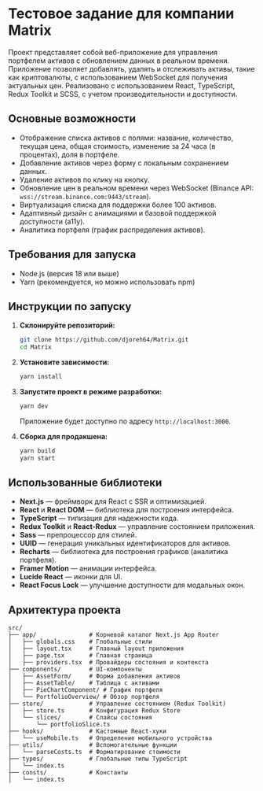 # Тестовое задание для компании Matrix

Проект представляет собой веб-приложение для управления портфелем активов с обновлением данных в реальном времени. Приложение позволяет добавлять, удалять и отслеживать активы, такие как криптовалюты, с использованием WebSocket для получения актуальных цен. Реализовано с использованием React, TypeScript, Redux Toolkit и SCSS, с учетом производительности и доступности.

## Основные возможности

- Отображение списка активов с полями: название, количество, текущая цена, общая стоимость, изменение за 24 часа (в процентах), доля в портфеле.
- Добавление активов через форму с локальным сохранением данных.
- Удаление активов по клику на кнопку.
- Обновление цен в реальном времени через WebSocket (Binance API: `wss://stream.binance.com:9443/stream`).
- Виртуализация списка для поддержки более 100 активов.
- Адаптивный дизайн с анимациями и базовой поддержкой доступности (a11y).
- Аналитика портфеля (график распределения активов).

## Требования для запуска

- Node.js (версия 18 или выше)
- Yarn (рекомендуется, но можно использовать npm)

## Инструкции по запуску

1. **Склонируйте репозиторий:**
   ```bash
   git clone https://github.com/djoreh64/Matrix.git
   cd Matrix
   ```

2. **Установите зависимости:**
   ```bash
   yarn install
   ```

3. **Запустите проект в режиме разработки:**
   ```bash
   yarn dev
   ```
   Приложение будет доступно по адресу `http://localhost:3000`.

4. **Сборка для продакшена:**
   ```bash
   yarn build
   yarn start
   ```

## Использованные библиотеки

- **Next.js** — фреймворк для React с SSR и оптимизацией.
- **React** и **React DOM** — библиотека для построения интерфейса.
- **TypeScript** — типизация для надежности кода.
- **Redux Toolkit** и **React-Redux** — управление состоянием приложения.
- **Sass** — препроцессор для стилей.
- **UUID** — генерация уникальных идентификаторов для активов.
- **Recharts** — библиотека для построения графиков (аналитика портфеля).
- **Framer Motion** — анимации интерфейса.
- **Lucide React** — иконки для UI.
- **React Focus Lock** — улучшение доступности для модальных окон.

## Архитектура проекта

```
src/
├── app/               # Корневой каталог Next.js App Router
│   ├── globals.css    # Глобальные стили
│   ├── layout.tsx     # Главный layout приложения
│   ├── page.tsx       # Главная страница
│   ├── providers.tsx  # Провайдеры состояния и контекста
├── components/        # UI-компоненты
│   ├── AssetForm/     # Форма добавления активов
│   ├── AssetTable/    # Таблица с активами
│   ├── PieChartComponent/ # График портфеля
│   └── PortfolioOverview/ # Обзор портфеля
├── store/             # Управление состоянием (Redux Toolkit)
│   ├── store.ts       # Конфигурация Redux Store
│   └── slices/        # Слайсы состояния
│       └── portfolioSlice.ts
├── hooks/             # Кастомные React-хуки
│   └── useMobile.ts   # Определение мобильного устройства
├── utils/             # Вспомогательные функции
│   └── parseCosts.ts  # Форматирование стоимости
├── types/             # Глобальные типы TypeScript
│   └── index.ts
├── consts/            # Константы
│   └── index.ts

```